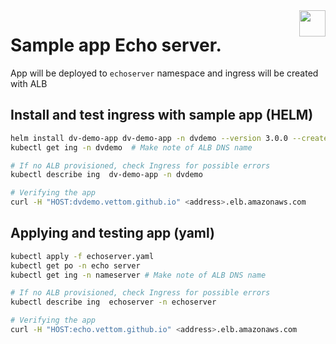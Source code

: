 <img src="https://avatars.githubusercontent.com/u/20859413?v=4" style="float:right;width:42px;height:42px;">

# Sample app Echo server.
App will be deployed to `echoserver` namespace and ingress will be created with ALB

## Install and test ingress with sample app (HELM)
```bash
helm install dv-demo-app dv-demo-app -n dvdemo --version 3.0.0 --create-namespace --repo  https://vettom.github.io/demohelmrepo/
kubectl get ing -n dvdemo  # Make note of ALB DNS name

# If no ALB provisioned, check Ingress for possible errors
kubectl describe ing  dv-demo-app -n dvdemo

# Verifying the app
curl -H "HOST:dvdemo.vettom.github.io" <address>.elb.amazonaws.com


```
## Applying and testing app (yaml)
```bash
kubectl apply -f echoserver.yaml
kubectl get po -n echo server 
kubectl get ing -n nameserver # Make note of ALB DNS name

# If no ALB provisioned, check Ingress for possible errors
kubectl describe ing  echoserver -n echoserver

# Verifying the app
curl -H "HOST:echo.vettom.github.io" <address>.elb.amazonaws.com

```